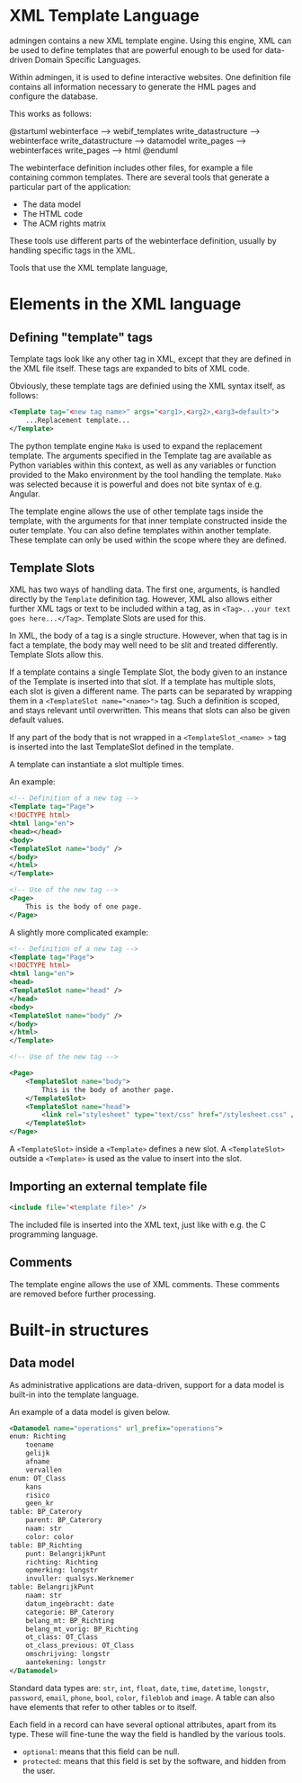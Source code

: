 # XML Template Language

admingen contains a new XML template engine. Using this engine, XML can be used to define templates that are powerful
enough to be used for data-driven Domain Specific Languages.

Within admingen, it is used to define interactive websites. One definition file contains all information necessary to
generate the HML pages and configure the database.

This works as follows:

@startuml
webinterface --> webif_templates
write_datastructure --> webinterface
write_datastructure --> datamodel
write_pages --> webinterfaces
write_pages --> html
@enduml

The webinterface definition includes other files, for example a file containing common templates. 
There are several tools that generate a particular part of the application:

* The data model
* The HTML code
* The ACM rights matrix

These tools use different parts of the webinterface definition, usually by handling specific tags in the XML.

Tools that use the XML template language, 


# Elements in the XML language

## Defining "template" tags

Template tags look like any other tag in XML, except that they are defined in the XML file itself.
These tags are expanded to bits of XML code.

Obviously, these template tags are definied using the XML syntax itself, as follows:

```XML
<Template tag="<new tag name>" args="<arg1>,<arg2>,<arg3=default>">
    ...Replacement template...
</Template>
```

The python template engine `Mako` is used to expand the replacement template. The arguments specified in the Template tag are available
as Python variables within this context, as well as any variables or function provided to the Mako environment by the tool handling the template.
`Mako` was selected because it is powerful and does not bite syntax of e.g. Angular.

The template engine allows the use of other template tags inside the template, with the arguments for that inner template
constructed inside the outer template. You can also define templates within another template. 
These template can only be used within the scope where they are defined.

## Template Slots

XML has two ways of handling data. The first one, arguments, is handled directly by the `Template` definition tag.
However, XML also allows either further XML tags or text to be included within a tag, as in
`<Tag>...your text goes here...</Tag>`. Template Slots are used for this.

In XML, the body of a tag is a single structure. However, when that tag is in fact a template, the body may well need
to be slit and treated differently. Template Slots allow this.

If a template contains a single Template Slot, the body given to an instance of the Template is inserted into that slot.
If a template has multiple slots, each slot is given a different name. 
The parts can be separated by wrapping them in a `<TemplateSlot name="<name>">` tag. Such a definition is scoped, and stays relevant
until overwritten. This means that slots can also be given default values.

If any part of the body that is not wrapped in a `<TemplateSlot_<name> >` tag is inserted into the last TemplateSlot 
defined in the template.

A template can instantiate a slot multiple times.

An example:

```XML
<!-- Definition of a new tag -->
<Template tag="Page">
<!DOCTYPE html>
<html lang="en">
<head></head>
<body>
<TemplateSlot name="body" />
</body>
</html>
</Template>

<!-- Use of the new tag -->
<Page>
    This is the body of one page.
</Page>
```

A slightly more complicated example:

```XML
<!-- Definition of a new tag -->
<Template tag="Page">
<!DOCTYPE html>
<html lang="en">
<head>
<TemplateSlot name="head" />
</head>
<body>
<TemplateSlot name="body" />
</body>
</html>
</Template>

<!-- Use of the new tag -->

<Page>
    <TemplateSlot name="body">
        This is the body of another page.
    </TemplateSlot>
    <TemplateSlot name="head">
        <link rel="stylesheet" type="text/css" href="/stylesheet.css" />
    </TemplateSlot>
</Page>
```

A `<TemplateSlot>` inside a `<Template>` defines a new slot. A `<TemplateSlot>` outside a `<Template>` is used as
the value to insert into the slot.

## Importing an external template file

```XML
<include file="<template file>" />
```

The included file is inserted into the XML text, just like with e.g. the C programming language.

## Comments

The template engine allows the use of XML comments. These comments are removed before further processing.


# Built-in structures

## Data model

As administrative applications are data-driven, support for a data model is built-in into the template language.

An example of a data model is given below.

```XML
<Datamodel name="operations" url_prefix="operations">
enum: Richting
    toename
    gelijk
    afname
    vervallen
enum: OT_Class
    kans
    risico
    geen_kr
table: BP_Caterory
    parent: BP_Caterory
    naam: str
    color: color
table: BP_Richting
    punt: BelangrijkPunt
    richting: Richting
    opmerking: longstr
    invuller: qualsys.Werknemer
table: BelangrijkPunt
    naam: str
    datum_ingebracht: date
    categorie: BP_Caterory
    belang_mt: BP_Richting
    belang_mt_vorig: BP_Richting
    ot_class: OT_Class
    ot_class_previous: OT_Class
    omschrijving: longstr
    aantekening: longstr
</Datamodel>
```

Standard data types are: `str`, `int`, `float`, `date`, `time`, `datetime`, `longstr`, `password`, `email`, `phone`, `bool`, `color`, `fileblob` and `image`.
A table can also have elements that refer to other tables or to itself.

Each field in a record can have several optional attributes, apart from its type.
These will fine-tune the way the field is handled by the various tools.

* `optional`: means that this field can be null.
* `protected`: means that this field is set by the software, and hidden from the user.